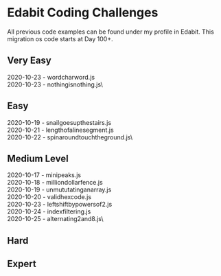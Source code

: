 # Edabit Coding Challenges

All previous code examples can be found under my profile in Edabit. This migration os code starts at Day 100+.

## Very Easy

2020-10-23 - wordcharword.js\
2020-10-23 - nothingisnothing.js\

## Easy

2020-10-19 - snailgoesupthestairs.js\
2020-10-21 - lengthofalinesegment.js\
2020-10-22 - spinaroundtouchtheground.js\

## Medium Level

2020-10-17 - minipeaks.js\
2020-10-18 - milliondollarfence.js\
2020-10-19 - unmututatinganarray.js\
2020-10-20 - validhexcode.js\
2020-10-23 - leftshiftbypowersof2.js\
2020-10-24 - indexfiltering.js\
2020-10-25 - alternating2and8.js\

## Hard

## Expert
